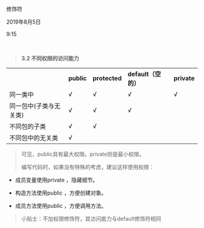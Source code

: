 修饰符

2019年8月5日

9:15

 

> **3.2 不同权限的访问能力**

|                        |            |               |                     |             |
|-----------------------|----------|-------------|------------------|----------|
|                        | **public** | **protected** | **default（空的）** | **private** |
| 同一类中               | √          | √             | √                   | √           |
| 同一包中(子类与无关类) | √          | √             | √                   |             |
| 不同包的子类           | √          | √             |                     |             |
| 不同包中的无关类       | √          |               |                     |             |

> 可见，public具有最大权限。private则是最小权限。
>
> 编写代码时，如果没有特殊的考虑，建议这样使用权限：

-   成员变量使用private ，隐藏细节。

-   构造方法使用public ，方便创建对象。

-   成员方法使用public ，方便调用方法。

> 小贴士：不加权限修饰符，其访问能力与default修饰符相同
